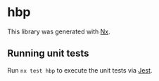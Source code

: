 # hbp

This library was generated with [Nx](https://nx.dev).

## Running unit tests

Run `nx test hbp` to execute the unit tests via [Jest](https://jestjs.io).
